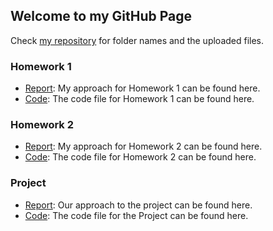 ## Welcome to my GitHub Page

Check [my repository](https://github.com/BU-IE-582/fall-24-burcucestan-boun) for folder names and the uploaded files.


### Homework 1

* [Report](https://bu-ie-582.github.io/fall-24-burcucestan-boun/files/IE582HW1.html): My approach for Homework 1 can be found here.
* [Code](https://bu-ie-582.github.io/fall-24-burcucestan-boun/files/IE582HW1_code.R): The code file for Homework 1 can be found here.


### Homework 2

* [Report](https://bu-ie-582.github.io/fall-24-burcucestan-boun/files/IE582-HW2.html): My approach for Homework 2 can be found here.
* [Code](https://bu-ie-582.github.io/fall-24-burcucestan-boun/files/IE582_hw2_code.R): The code file for Homework 2 can be found here.


### Project

* [Report](IE582Project/IE582Project-Report.html): Our approach to the project can be found here.
* [Code](IE582Project/IE582Project-code.Rmd): The code file for the Project can be found here.

